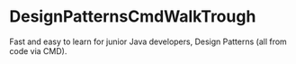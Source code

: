 # DesignPatternsCmdWalkTrough
Fast and easy to learn for junior Java developers, Design Patterns (all from code via CMD).
